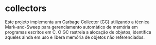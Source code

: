 # collectors
Este projeto implementa um Garbage Collector (GC) utilizando a técnica Mark-and-Sweep para gerenciamento automático de memória em programas escritos em C. O GC rastreia a alocação de objetos, identifica aqueles ainda em uso e libera memória de objetos não referenciados.
